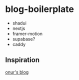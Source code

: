# blog-boilerplate

- shadui
- nextjs
- framer-motion
- supabase?
- caddy

## Inspiration

[onur's blog](https://onur.dev/)
